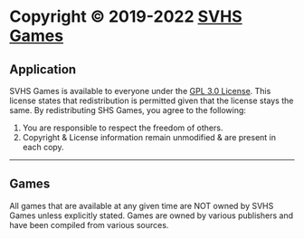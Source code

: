 # Copyright &copy; 2019-2022 [SVHS Games](https://svhsgames.github.io/)

## Application
SVHS Games is available to everyone under the [GPL 3.0 License](https://www.gnu.org/licenses/gpl-3.0.en.html). This license states that redistribution is permitted given that the license stays the same. By redistributing SHS Games, you agree to the following:
1. You are responsible to respect the freedom of others.
2. Copyright & License information remain unmodified & are present in each copy.

---
## Games
All games that are available at any given time are NOT owned by SVHS Games unless explicitly stated. Games are owned by various publishers and have been compiled from various sources.
